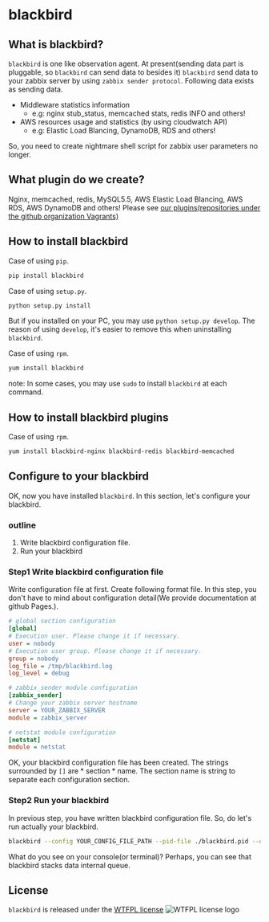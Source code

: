 blackbird
=========

What is blackbird?
------------------

`blackbird` is one like observation agent.
At present\(sending data part is pluggable, so `blackbird` can send data to besides it\)
`blackbird` send data to your zabbix server by using `zabbix sender protocol`.
Following data exists as sending data.

* Middleware statistics information
    + e.g: nginx stub_status, memcached stats, redis INFO and others!
* AWS resources usage and statistics \(by using cloudwatch API\)
    + e.g: Elastic Load Blancing, DynamoDB, RDS and others!

So, you need to create nightmare shell script for zabbix user parameters no longer.


What plugin do we create?
-------------------------

Nginx, memcached, redis, MySQL5.5, AWS Elastic Load Blancing, AWS RDS, AWS DynamoDB and others!
Please see [our plugins\(repositories under the github organization Vagrants\)](https://github.com/Vagrants)


How to install blackbird
------------------------

Case of using `pip`.

```bash
pip install blackbird
```


Case of using `setup.py`.
```bash
python setup.py install
```
But if you installed on your PC, you may use `python setup.py develop`.
The reason of using `develop`, it's easier to remove this when uninstalling `blackbird`.


Case of using `rpm`.
```bash
yum install blackbird
```

note: In some cases, you may use `sudo` to install `blackbird` at each command.


How to install blackbird plugins
--------------------------------

Case of using `rpm`.
```bash
yum install blackbird-nginx blackbird-redis blackbird-memcached
```


Configure to your blackbird
---------------------------

OK, now you have installed `blackbird`.
In this section, let's configure your blackbird.

### outline

1. Write blackbird configuration file.
2. Run your blackbird

### Step1 Write blackbird configuration file

Write configuration file at first.
Create following format file.
In this step, you don't have to mind about configuration detail\(We provide documentation at github Pages.\).

```ini
# global section configuration
[global]
# Execution user. Please change it if necessary.
user = nobody
# Execution user group. Please change it if necessary.
group = nobody
log_file = /tmp/blackbird.log
log_level = debug

# zabbix_sender module configuration
[zabbix_sender]
# Change your zabbix server hostname
server = YOUR_ZABBIX_SERVER
module = zabbix_server

# netstat module configuration
[netstat]
module = netstat
```

OK, your blackbird configuration file has been created.
The strings surrounded by `[]` are * section * name.
The section name is string to separate each configuration section.

### Step2 Run your blackbird
In previous step, you have written blackbird configuration file.
So, do let's run actually your blackbird.

```bash
blackbird --config YOUR_CONFIG_FILE_PATH --pid-file ./blackbird.pid --debug-mode
```

What do you see on your console\(or terminal\)?
Perhaps, you can see that blackbird stacks data internal queue.


License
-------

`blackbird` is released under the [WTFPL license](http://www.wtfpl.net/) ![WTFPL license logo](http://www.wtfpl.net/wp-content/uploads/2012/12/wtfpl-badge-1.png)

